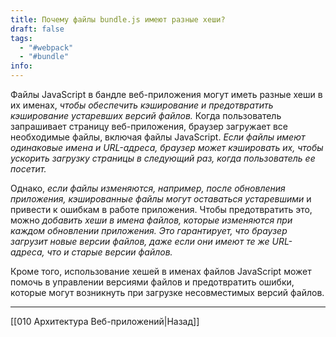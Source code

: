 ```yaml
---
title: Почему файлы bundle.js имеют разные хеши?
draft: false
tags:
  - "#webpack"
  - "#bundle"
info:
---
```

Файлы JavaScript в бандле веб-приложения могут иметь разные хеши в их именах, _чтобы обеспечить кэширование и предотвратить кэширование устаревших версий файлов._ Когда пользователь запрашивает страницу веб-приложения, браузер загружает все необходимые файлы, включая файлы JavaScript. _Если файлы имеют одинаковые имена и URL-адреса, браузер может кэшировать их, чтобы ускорить загрузку страницы в следующий раз, когда пользователь ее посетит._

Однако, _если файлы изменяются, например, после обновления приложения, кэшированные файлы могут оставаться устаревшими_ и привести к ошибкам в работе приложения. Чтобы предотвратить это, можно _добавить хеши в имена файлов, которые изменяются при каждом обновлении приложения. Это гарантирует, что браузер загрузит новые версии файлов, даже если они имеют те же URL-адреса, что и старые версии файлов._

Кроме того, использование хешей в именах файлов JavaScript может помочь в управлении версиями файлов и предотвратить ошибки, которые могут возникнуть при загрузке несовместимых версий файлов.

---

[[010 Архитектура Веб-приложений|Назад]]